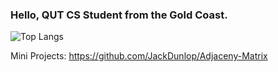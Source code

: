 ### Hello, QUT CS Student from the Gold Coast.

![Top Langs](https://github-readme-stats.vercel.app/api/top-langs/?username=JackDunlop&layout=compact)


Mini Projects: https://github.com/JackDunlop/Adjaceny-Matrix
